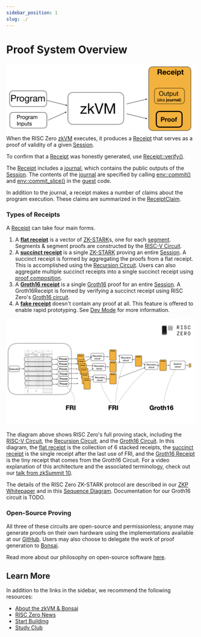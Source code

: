 ```yaml
---
sidebar_position: 1
slug: ./
---
```


# Proof System Overview

![A diagram of a receipt as the output of a zkVM program](assets/receipt.png)
When the RISC Zero [zkVM] executes, it produces a [Receipt] that serves as a proof of validity of a given [Session].

To confirm that a [Receipt] was honestly generated, use [Receipt::verify()].

The [Receipt] includes a [journal], which contains the public outputs of the [Session].
The contents of the [journal] are specified by calling [env::commit()] and [env::commit_slice()] in the [guest] code.

In addition to the journal, a receipt makes a number of claims about the program execution.
These claims are summarized in the [ReceiptClaim].

### Types of Receipts

A [Receipt] can take four main forms.

1. A **[flat receipt]** is a vector of [ZK-STARK]s, one for each [segment]. Segments & segment proofs are constructed by the [RISC-V Circuit].
2. A **[succinct receipt]** is a single [ZK-STARK] proving an entire [Session]. A succinct receipt is formed by aggregating the proofs from a flat receipt. This is accomplished using the [Recursion Circuit]. Users can also aggregate multiple succinct receipts into a single succinct receipt using [proof composition].
3. A **[Groth16 receipt]** is a single [Groth16] proof for an entire [Session]. A Groth16Receipt is formed by verifying a succinct receipt using RISC Zero's [Groth16 circuit].
4. A **[fake receipt]** doesn't contain any proof at all. This feature is offered to enable rapid prototyping. See [Dev Mode] for more information.

<center> <img src="assets/proof-system-layers.png"/> </center>

The diagram above shows RISC Zero's full proving stack, including the [RISC-V Circuit], the [Recursion Circuit], and the [Groth16 Circuit]. In this diagram, the [flat receipt] is the collection of 6 stacked receipts, the [succinct receipt] is the single receipt after the last use of FRI, and the [Groth16 Receipt] is the tiny receipt that comes from the Groth16 Circuit.
For a video explanation of this architecture and the associated terminology, check out our [talk from zkSummit 10].

The details of the RISC Zero ZK-STARK protocol are described in our [ZKP Whitepaper] and in this [Sequence Diagram].
Documentation for our Groth16 circuit is TODO.

### Open-Source Proving

All three of these circuits are open-source and permissionless; anyone may generate proofs on their own hardware using the implementations available at our [GitHub].
Users may also choose to delegate the work of proof generation to [Bonsai].

Read more about our philosophy on open-source software [here](https://risczero.com/news/open-source).

## Learn More

In addition to the links in the sidebar, we recommend the following resources:

- [About the zkVM & Bonsai](/api/zkvm)
- [RISC Zero News](https://risczero.com/news)
- [Start Building](/api/zkvm/quickstart)
- [Study Club]

[Dev Mode]: https://dev.risczero.com/zkvm/dev-mode
[zkVM]: https://docs.rs/risc0-zkvm
[Receipt]: https://docs.rs/risc0-zkvm/*/risc0_zkvm/struct.Receipt.html
[ReceiptClaim]: https://docs.rs/risc0-zkvm/*/risc0_zkvm/struct.ReceiptClaim.html
[SegmentReceipts]: https://docs.rs/risc0-zkvm/*/risc0_zkvm/struct.SegmentReceipts.html
[SegmentReceipt]: https://docs.rs/risc0-zkvm/*/risc0_zkvm/struct.SegmentReceipt.html
[flat receipt]: https://docs.rs/risc0-zkvm/0.19.1/risc0_zkvm/struct.FlatReceipt.html
[succinct receipt]: https://docs.rs/risc0-zkvm/0.19.1/risc0_zkvm/struct.SuccinctReceipt.html
[Groth16]: https://dev.risczero.com/terminology#groth16
[Groth16 receipt]: https://dev.risczero.com/terminology#groth16-receipt
[Groth16 Circuit]: https://dev.risczero.com/terminology#groth16-circuit
[fake receipt]: https://dev.risczero.com/api/zkvm/dev-mode
[session]: https://dev.risczero.com/terminology#session
[proof composition]: https://dev.risczero.com/terminology#composition
[Receipt::verify()]: https://docs.rs/risc0-zkvm/*/risc0_zkvm/struct.Receipt.html#method.verify
[ImageID]: https://docs.rs/risc0-zkvm/*/risc0_zkvm/struct.SystemState.html
[journal]: https://docs.rs/risc0-zkvm/*/risc0_zkvm/struct.Receipt.html#structfield.journal
[env::commit()]: https://docs.rs/risc0-zkvm/*/risc0_zkvm/guest/env/fn.commit.html
[env::commit_slice()]: https://docs.rs/risc0-zkvm/*/risc0_zkvm/guest/env/fn.commit_slice.html
[guest]: https://docs.rs/risc0-zkvm/*/risc0_zkvm/guest
[ZK-STARK]: ../reference-docs/about-starks.md
[segment]: https://dev.risczero.com/terminology#segment
[ZKP Whitepaper]: https://www.risczero.com/proof-system-in-detail.pdf
[Recursion Circuit]: https://dev.risczero.com/terminology#recursion-circuit
[RISC-V Circuit]: https://dev.risczero.com/terminology#risc-v-circuit
[Sequence Diagram]: ./proof-system-sequence-diagram.md
[Study Club]: https://dev.risczero.com/studyclub
[talk from zkSummit 10]: https://www.youtube.com/watch?v=wkIBN2CGJdc
[GitHub]: https://github.com/risc0/risc0
[Bonsai]: https://bonsai.xyz
